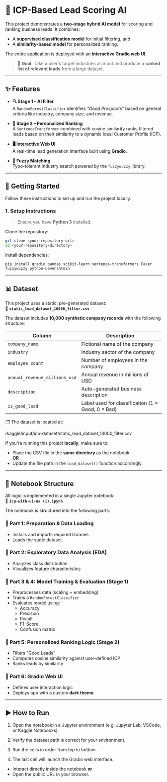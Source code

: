 # 🧠 ICP-Based Lead Scoring AI

This project demonstrates a **two-stage hybrid AI model** for scoring and ranking business leads. It combines:

- A **supervised classification model** for initial filtering, and  
- A **similarity-based model** for personalized ranking.  

The entire application is deployed with an **interactive Gradio web UI**.

> 🎯 **Goal**: Take a user's target industries as input and produce a **ranked list of relevant leads** from a large dataset.

---

## ✨ Features

- **🔍 Stage 1 – AI Filter**  
  A `RandomForestClassifier` identifies *"Good Prospects"* based on general criteria like industry, company size, and revenue.

- **🧬 Stage 2 – Personalized Ranking**  
  A `SentenceTransformer` combined with cosine similarity ranks filtered leads based on their similarity to a dynamic Ideal Customer Profile (ICP).

- **🖥️ Interactive Web UI**  
  A real-time lead generation interface built using **Gradio**.

- **🔡 Fuzzy Matching**  
  Typo-tolerant industry search powered by the `fuzzywuzzy` library.

---

## 🚀 Getting Started

Follow these instructions to set up and run the project locally.

### 1. Setup Instructions

> Ensure you have **Python 3** installed.

Clone the repository:

```bash
git clone <your-repository-url>
cd <your-repository-directory>
```

Install dependencies:
```
pip install gradio pandas scikit-learn sentence-transformers Faker fuzzywuzzy python-Levenshtein
```


---

## 📊 Dataset

This project uses a static, pre-generated dataset:  
📄 **`static_lead_dataset_10000_filter.csv`**

The dataset includes **10,000 synthetic company records** with the following structure:

| Column                         | Description                                           |
|-------------------------------|-------------------------------------------------------|
| `company_name`                | Fictional name of the company                        |
| `industry`                    | Industry sector of the company                       |
| `employee_count`              | Number of employees in the company                   |
| `annual_revenue_millions_usd`| Annual revenue in millions of USD                    |
| `description`                 | Auto-generated business description                  |
| `is_good_lead`                | Label used for classification (1 = Good, 0 = Bad)    |

🗂️ The dataset is located at:

/kaggle/input/icp-dataset/static_lead_dataset_10000_filter.csv

If you're running this project **locally**, make sure to:

- Place the CSV file in the **same directory** as the notebook  
  **OR**
- Update the file path in the `load_dataset()` function accordingly.

---

## 📒 Notebook Structure

All logic is implemented in a single Jupyter notebook:  
📘 **`icp-with-ui-ux (1).ipynb`**

The notebook is structured into the following parts:

### 🔹 Part 1: Preparation & Data Loading
- Installs and imports required libraries
- Loads the static dataset

### 🔹 Part 2: Exploratory Data Analysis (EDA)
- Analyzes class distribution
- Visualizes feature characteristics

### 🔹 Part 3 & 4: Model Training & Evaluation (Stage 1)
- Preprocesses data (scaling + embedding)
- Trains a `RandomForestClassifier`
- Evaluates model using:
  - Accuracy
  - Precision
  - Recall
  - F1-Score
  - Confusion matrix

### 🔹 Part 5: Personalized Ranking Logic (Stage 2)
- Filters "Good Leads"
- Computes cosine similarity against user-defined ICP
- Ranks leads by similarity

### 🔹 Part 6: Gradio Web UI
- Defines user interaction logic
- Deploys app with a custom **dark theme**

---

## ▶️ How to Run

1. Open the notebook:in a Jupyter environment (e.g. Jupyter Lab, VSCode, or Kaggle Notebooks).

2. Verify the dataset path is correct for your environment.

3. Run the cells in order from top to bottom.

4. The last cell will launch the Gradio web interface.
- Interact directly inside the notebook **or**
- Open the public URL in your browser.
